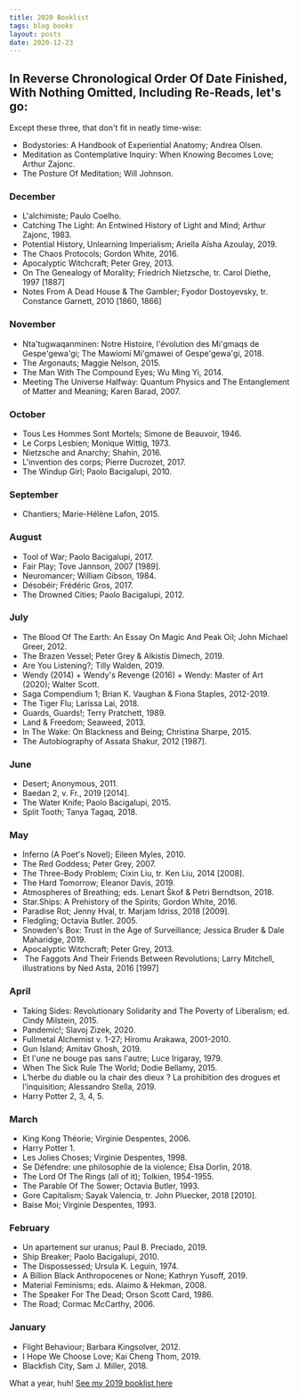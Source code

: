 ```yaml
---
title: 2020 Booklist
tags: blog books
layout: posts
date: 2020-12-23
---
```


## In Reverse Chronological Order Of Date Finished, With Nothing Omitted, Including Re-Reads, let's go:

Except these three, that don't fit in neatly time-wise:
-  Bodystories: A Handbook of Experiential Anatomy; Andrea Olsen.
-  Meditation as Contemplative Inquiry: When Knowing Becomes Love; Arthur Zajonc.
-  The Posture Of Meditation; Will Johnson.

### December
-  L'alchimiste; Paulo Coelho.
-  Catching The Light: An Entwined History of Light and Mind; Arthur Zajonc, 1983.
-  Potential History, Unlearning Imperialism; Ariella Aïsha Azoulay, 2019.
-  The Chaos Protocols; Gordon White, 2016.
-  Apocalyptic Witchcraft; Peter Grey, 2013.
-  On The Genealogy of Morality; Friedrich Nietzsche, tr. Carol Diethe, 1997 [1887]
-  Notes From A Dead House & The Gambler; Fyodor Dostoyevsky, tr. Constance Garnett, 2010 [1860, 1866]

### November
-  Nta'tugwaqanminen: Notre Histoire, l'évolution des Mi'gmaqs de Gespe'gewa'gi; The Mawiomi Mi'gmawei of Gespe'gewa'gi, 2018.
-  The Argonauts; Maggie Nelson, 2015.
-  The Man With The Compound Eyes; Wu Ming Yi, 2014.
-  Meeting The Universe Halfway: Quantum Physics and The Entanglement of Matter and Meaning; Karen Barad, 2007.

### October
-  Tous Les Hommes Sont Mortels; Simone de Beauvoir, 1946.
-  Le Corps Lesbien; Monique Wittig, 1973.
-  Nietzsche and Anarchy; Shahin, 2016.
-  L'invention des corps; Pierre Ducrozet, 2017.
-  The Windup Girl; Paolo Bacigalupi, 2010.

### September
-  Chantiers; Marie-Hélène Lafon, 2015.

### August
-  Tool of War; Paolo Bacigalupi, 2017.
-  Fair Play; Tove Jannson, 2007 [1989].
-  Neuromancer; William Gibson, 1984.
-  Désobéir; Frédéric Gros, 2017.
-  The Drowned Cities; Paolo Bacigalupi, 2012.

### July
-  The Blood Of The Earth: An Essay On Magic And Peak Oil; John Michael Greer, 2012.
-  The Brazen Vessel; Peter Grey & Alkistis Dimech, 2019.
-  Are You Listening?; Tilly Walden, 2019.
-  Wendy (2014) + Wendy's Revenge (2016) + Wendy: Master of Art (2020); Walter Scott.
-  Saga Compendium 1; Brian K. Vaughan & Fiona Staples, 2012-2019.
-  The Tiger Flu; Larissa Lai, 2018.
-  Guards, Guards!; Terry Pratchett, 1989.
-  Land & Freedom; Seaweed, 2013.
-  In The Wake: On Blackness and Being; Christina Sharpe, 2015.
-  The Autobiography of Assata Shakur, 2012 [1987].

### June
-  Desert; Anonymous, 2011.
-  Baedan 2, v. Fr., 2019 [2014].
-  The Water Knife; Paolo Bacigalupi, 2015.
-  Split Tooth; Tanya Tagaq, 2018.

### May
-  Inferno (A Poet's Novel); Eileen Myles, 2010.
-  The Red Goddess; Peter Grey, 2007.
-  The Three-Body Problem; Cixin Liu, tr. Ken Liu, 2014 [2008].
-  The Hard Tomorrow; Eleanor Davis, 2019.
-  Atmospheres of Breathing; eds. Lenart Škof & Petri Berndtson, 2018.
-  Star.Ships: A Prehistory of the Spirits; Gordon White, 2016.
-  Paradise Rot; Jenny Hval, tr.  Marjam Idriss, 2018 [2009].
-  Fledgling; Octavia Butler. 2005.
-  Snowden's Box: Trust in the Age of Surveillance; Jessica Bruder & Dale Maharidge, 2019.
-  Apocalyptic Witchcraft; Peter Grey, 2013.
-  The Faggots And Their Friends Between Revolutions; Larry Mitchell, illustrations by Ned Asta, 2016 [1997]

### April
-  Taking Sides: Revolutionary Solidarity and The Poverty of Liberalism; ed. Cindy Milstein, 2015.
-  Pandemic!; Slavoj Zizek, 2020.
-  Fullmetal Alchemist v. 1-27; Hiromu Arakawa, 2001-2010.
-  Gun Island; Amitav Ghosh, 2019.
-  Et l'une ne bouge pas sans l'autre; Luce Irigaray, 1979.
-  When The Sick Rule The World; Dodie Bellamy, 2015.
-  L’herbe du diable ou la chair des dieux ? La prohibition des drogues et l’inquisition; Alessandro Stella, 2019.
-  Harry Potter 2, 3, 4, 5.

### March
-  King Kong Théorie; Virginie Despentes, 2006.
-  Harry Potter 1.
-  Les Jolies Choses; Virginie Despentes, 1998.
-  Se Défendre: une philosophie de la violence; Elsa Dorlin, 2018.
-  The Lord Of The Rings (all of it); Tolkien, 1954-1955.
-  The Parable Of The Sower; Octavia Butler, 1993.
-  Gore Capitalism; Sayak Valencia, tr. John Pluecker, 2018 [2010].
-  Baise Moi; Virginie Despentes, 1993.

### February
-  Un apartement sur uranus; Paul B. Preciado, 2019.
-  Ship Breaker; Paolo Bacigalupi, 2010.
-  The Dispossessed; Ursula K. Leguin, 1974.
-  A Billion Black Anthropocenes or None; Kathryn Yusoff, 2019.
-  Material Feminisms; eds. Alaimo & Hekman, 2008.
-  The Speaker For The Dead; Orson Scott Card, 1986.
-  The Road; Cormac McCarthy, 2006.

### January
-  Flight Behaviour; Barbara Kingsolver, 2012.
-  I Hope We Choose Love; Kai Cheng Thom, 2019.
-  Blackfish City, Sam J. Miller, 2018.

What a year, huh! [See my 2019 booklist here](/2019/12/31/booklist)
